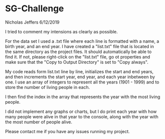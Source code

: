 # SG-Challenge
Nicholas Jeffers
6/12/2019

I tried to comment my intensions as clearly as possible.

For the data set I used a .txt file where each line is formatted with a name, a birth year, and an end year.
I have created a "list.txt" file that is located in the same directory as the project files. It should automatically be able to find it. If not, please right-click on the "list.txt" file, go ot properties and make sure that the "Copy to Output Directory" is set to "Copy always".

My code reads form list.txt line by line, initializes the start and end years, and then increments the start year, end year, and each year inbetween by one. I use an array of integers to represent all the years (1901 - 1999) and to store the number of living people in each.

I then find the index in the array that represents the year with the most living people.

I did not implement any graphs or charts, but I do print each year with how many people were alive in that year to the console, along with the year with the most number of people alive.

Please contact me if you have any issues running my project.
